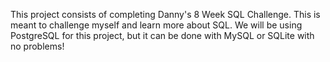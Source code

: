 This project consists of completing Danny's 8 Week SQL Challenge. This is meant to challenge myself and learn more about SQL. We will be using PostgreSQL for this project, but it can be done with MySQL or SQLite with no problems!